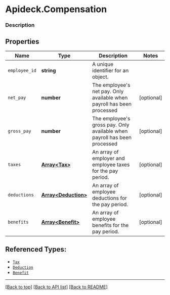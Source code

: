 # Apideck.Compensation

### Description

## Properties
Name | Type | Description | Notes
------------ | ------------- | ------------- | -------------
`employee_id` | **string** | A unique identifier for an object. | 
`net_pay` | **number** | The employee\'s net pay. Only available when payroll has been processed | [optional] 
`gross_pay` | **number** | The employee\'s gross pay. Only available when payroll has been processed | [optional] 
`taxes` | [**Array&lt;Tax&gt;**](Tax.md) | An array of employer and employee taxes for the pay period. | [optional] 
`deductions` | [**Array&lt;Deduction&gt;**](Deduction.md) | An array of employee deductions for the pay period. | [optional] 
`benefits` | [**Array&lt;Benefit&gt;**](Benefit.md) | An array of employee benefits for the pay period. | [optional] 





## Referenced Types:



* [`Tax`](Tax.md)
* [`Deduction`](Deduction.md)
* [`Benefit`](Benefit.md)

---

[[Back to top]](#) [[Back to API list]](../../../../README.md#documentation-for-api-endpoints) [[Back to README]](../../../../README.md)


